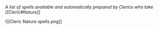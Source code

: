 *A list of spells available and automatically prepared by Clerics who take [[Cleric#Nature]]*

![[Cleric Nature spells.png]]